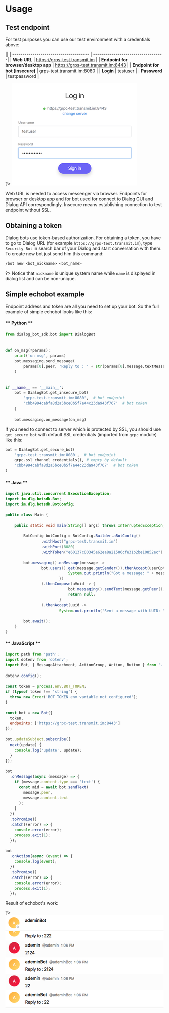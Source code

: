 # Usage

## Test endpoint

For test purposes you can use our test environment with a credentials above:

||
| -------------------------------------- | -----------------------------------|
| **Web URL**                            | https://grps-test.transmit.im      |
| **Endpoint for browser/desktop app**   | https://grps-test.transmit.im:8443 |
| **Endpoint for bot (insecure)**        | grps-test.transmit.im:8080         |
| **Login**                              | testuser                           |
| **Password**                           | testpassword                       |

?> ![](bots_login_screen.png)

Web URL is needed to access messenger via browser. Endpoints for browser or desktop app and
for bot used for connect to Dialog GUI and Dialog API correspondingly. Insecure means establishing
connection to test endpoint without SSL.  

## Obtaining a token

Dialog bots use token-based authorization. For obtaining a token,
you have to go to Dialog URL (for example ``https://grps-test.transmit.im``),
type ``Security Bot`` in search bar of your Dialog and start conversation with them.
To create new bot just send him this command:
```
/bot new <bot_nickname> <bot_name>
```
?> Notice that `nickname` is unique system name while `name` is displayed in dialog
list and can be non-unique.

## Simple echobot example
Endpoint address and token are all you need to set up your bot. So the full example of simple echobot looks like this:

<!-- tabs:start -->

#### ** Python **

```python
from dialog_bot_sdk.bot import DialogBot


def on_msg(*params):
    print('on msg', params)
    bot.messaging.send_message(
        params[0].peer, 'Reply to : ' + str(params[0].message.textMessage.text)
    )


if __name__ == '__main__':
    bot = DialogBot.get_insecure_bot(
        'grpc-test.transmit.im:8080',  # bot endpoint
        'cbb4994cabfa8d2a5bce0b5f7a44c23da943f767'  # bot token
    )

    bot.messaging.on_message(on_msg)

```

If you need to connect to server which is protected by SSL, you should use ``get_secure_bot``
with default SSL credentials (imported from ``grpc`` module) like this:

```python
bot = DialogBot.get_secure_bot(
    'grpc-test.transmit.im:8080',  # bot endpoint
    grpc.ssl_channel_credentials(), # empty by default
    'cbb4994cabfa8d2a5bce0b5f7a44c23da943f767'  # bot token
)

```

#### ** Java **

```java
import java.util.concurrent.ExecutionException;
import im.dlg.botsdk.Bot;
import im.dlg.botsdk.BotConfig;

public class Main {

    public static void main(String[] args) throws InterruptedException, ExecutionException {

        BotConfig botConfig = BotConfig.Builder.aBotConfig()
                .withHost("grpc-test.transmit.im")
                .withPort(8080)
                .withToken("e60137c00345e62ea8a21506cfe31b2be10852ec").build();

        bot.messaging().onMessage(message ->
                bot.users().get(message.getSender()).thenAccept(userOpt -> userOpt.ifPresent(user -> {
                            System.out.println("Got a message: " + message.getText() + " from user: " + user.getName());
                        })
                ).thenCompose(aVoid -> {
                            bot.messaging().sendText(message.getPeer(), "Reply to : " + message.getMessageContent().toString());
                            return null;
                        }
                ).thenAccept(uuid ->
                        System.out.println("Sent a message with UUID: " + uuid)));

        bot.await();
    }
}
```

#### ** JavaScript **

```javascript
import path from 'path';
import dotenv from 'dotenv';
import Bot, { MessageAttachment, ActionGroup, Action, Button } from '../src';

dotenv.config();

const token = process.env.BOT_TOKEN;
if (typeof token !== 'string') {
  throw new Error('BOT_TOKEN env variable not configured');
}

const bot = new Bot({
  token,
  endpoints: ['https://grpc-test.transmit.im:8443']
});

bot.updateSubject.subscribe({
  next(update) {
    console.log('update', update);
  }
});

bot
  .onMessage(async (message) => {
    if (message.content.type === 'text') {
      const mid = await bot.sendText(
        message.peer,
        message.content.text
      );
    }
  })
  .toPromise()
  .catch((error) => {
    console.error(error);
    process.exit(1);
  });

bot
  .onAction(async (event) => {
    console.log(event);
  })
  .toPromise()
  .catch((error) => {
    console.error(error);
    process.exit(1);
  });
```

<!-- tabs:end -->

Result of echobot's work:

?> ![](bots_ping_pong_example.png)
